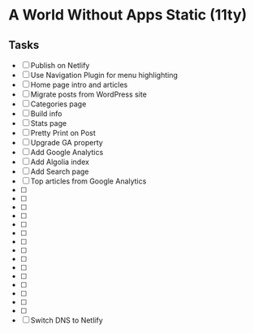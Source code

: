 # A World Without Apps Static (11ty)


## Tasks

* [ ] Publish on Netlify
* [ ] Use Navigation Plugin for menu highlighting
* [ ] Home page intro and articles
* [ ] Migrate posts from WordPress site
* [ ] Categories page 
* [ ] Build info
* [ ] Stats page
* [ ] Pretty Print on Post
* [ ] Upgrade GA property
* [ ] Add Google Analytics
* [ ] Add Algolia index
* [ ] Add Search page
* [ ] Top articles from Google Analytics
* [ ] 
* [ ] 
* [ ] 
* [ ] 
* [ ] 
* [ ] 
* [ ] 
* [ ] 
* [ ] 
* [ ] 
* [ ] 
* [ ] 
* [ ] 
* [ ] 
* [ ] 
* [ ] Switch DNS to Netlify